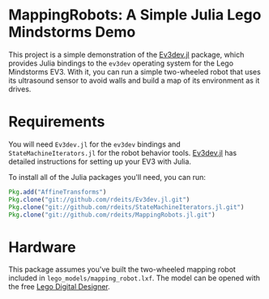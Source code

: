 # MappingRobots: A Simple Julia Lego Mindstorms Demo

This project is a simple demonstration of the [Ev3dev.jl](https://github.com/rdeits/Ev3dev.jl) package, which provides Julia bindings to the `ev3dev` operating system for the Lego Mindstorms EV3. With it, you can run a simple two-wheeled robot that uses its ultrasound sensor to avoid walls and build a map of its environment as it drives.

# Requirements

You will need `Ev3dev.jl` for the `ev3dev` bindings and `StateMachineIterators.jl` for the robot behavior tools. [Ev3dev.jl](https://github.com/rdeits/Ev3dev.jl) has detailed instructions for setting up your EV3 with Julia.

To install all of the Julia packages you'll need, you can run:

```julia
Pkg.add("AffineTransforms")
Pkg.clone("git://github.com/rdeits/Ev3dev.jl.git")
Pkg.clone("git://github.com/rdeits/StateMachineIterators.jl.git")
Pkg.clone("git://github.com/rdeits/MappingRobots.jl.git")
```

# Hardware

This package assumes you've built the two-wheeled mapping robot included in `lego_models/mapping_robot.lxf`. The model can be opened with the free [Lego Digital Designer](http://ldd.lego.com/en-us/). 
